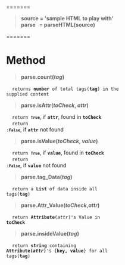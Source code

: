 =======
> <b>source = 'sample HTML to play with'</b><br>
> <b>parse &nbsp; = parseHTML(source)</b><br>
  
=======

**Method**
==========
> <b>parse.count(<i>tag</i>)</b>

  &nbsp; &nbsp;  <code>returns <b>number</b> of total tags(<b>tag</b>) in the supplied content</code>
  
> <b>parse.isAttr(<i>toCheck</i>, <i>attr</i>)</b>

  &nbsp; &nbsp;  <code>return <code>__True__</code></code>, if <code>**attr**</code>, found in <code>**toCheck**</code><br>
  &nbsp; &nbsp;  <code>return :<code>__False__</code></code>, if <code>**attr**</code> not found
  
> <b>parse.isValue(<i>toCheck</i>, <i>value</i>)</b>

  &nbsp; &nbsp;  <code>return <code>__True__</code></code>, if <code>**value**</code>, found in <code>**toCheck**</code><br>
  &nbsp; &nbsp;  <code>return :<code>__False__</code></code>, if <code>**value**</code> not found
  
> <b>parse.tag_Data(<i>tag</i>)</b>

  &nbsp; &nbsp; <code>return a <b>List</b> of data inside all tags(<b>tag</b>)</code>
  
> <b>parse.Attr_Value(<i>toCheck</i>,<i>attr</i>)</b>

  &nbsp; &nbsp; <code>return <b>Attribute</b>(<i>attr</i>)'s Value in <b>toCheck</b></code>
  
> <b>parse.insideValue(<i>tag</i>)</b>

  &nbsp; &nbsp; <code>return <b>string</b> containing <b>Attribute(<i>attr</i>)</b>'s {<b>key, value</b>} for all tags(<b>tag</b>)</code><br>
  
